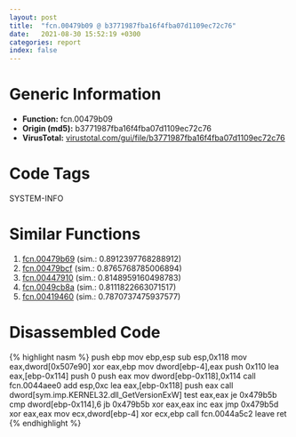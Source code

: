 ```yaml
---
layout: post
title:  "fcn.00479b09 @ b3771987fba16f4fba07d1109ec72c76"
date:   2021-08-30 15:52:19 +0300
categories: report
index: false
---
```


# Generic Information
- **Function:** fcn.00479b09
- **Origin (md5):** b3771987fba16f4fba07d1109ec72c76
- **VirusTotal:** [virustotal.com/gui/file/b3771987fba16f4fba07d1109ec72c76][virustotal_ref]

# Code Tags
<span class="tag" id="SYSTEM-INFO">SYSTEM-INFO</span>


# Similar Functions

1. [fcn.00479b69][similar_1_ref] (sim.: 0.8912397768288912)
2. [fcn.00479bcf][similar_2_ref] (sim.: 0.8765768785006894)
3. [fcn.00447910][similar_3_ref] (sim.: 0.8148959160498783)
4. [fcn.0049cb8a][similar_4_ref] (sim.: 0.8111822663071517)
5. [fcn.00419460][similar_5_ref] (sim.: 0.7870737475937577)


# Disassembled Code

{% highlight nasm %}
push ebp
mov ebp,esp
sub esp,0x118
mov eax,dword[0x507e90]
xor eax,ebp
mov dword[ebp-4],eax
push 0x110
lea eax,[ebp-0x114]
push 0
push eax
mov dword[ebp-0x118],0x114
call fcn.0044aee0
add esp,0xc
lea eax,[ebp-0x118]
push eax
call dword[sym.imp.KERNEL32.dll_GetVersionExW]
test eax,eax
je 0x479b5b
cmp dword[ebp-0x114],6
jb 0x479b5b
xor eax,eax
inc eax
jmp 0x479b5d
xor eax,eax
mov ecx,dword[ebp-4]
xor ecx,ebp
call fcn.0044a5c2
leave 
ret 
{% endhighlight %}


[similar_1_ref]: /report/fcn.00479b69@b3771987fba16f4fba07d1109ec72c76
[similar_2_ref]: /report/fcn.00479bcf@b3771987fba16f4fba07d1109ec72c76
[similar_3_ref]: /report/fcn.00447910@17d73cbafe6dd96dd6f2291fab06fbb5
[similar_4_ref]: /report/fcn.0049cb8a@b3771987fba16f4fba07d1109ec72c76
[similar_5_ref]: /report/fcn.00419460@279a61b1e76da49531f1f16fd1102a2d
[virustotal_ref]: https://www.virustotal.com/gui/file/b3771987fba16f4fba07d1109ec72c76